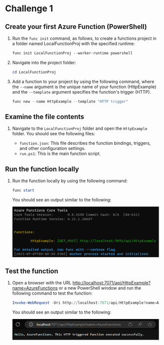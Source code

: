 # Challenge 1

## Create your first Azure Function (PowerShell)

1. Run the ```func init``` command, as follows, to create a functions project in a folder named LocalFunctionProj with the specified runtime:

    ```powershell
    func init LocalFunctionProj --worker-runtime powershell
    ```

1. Navigate into the project folder:

    ```powershell
    cd LocalFunctionProj
    ```

1. Add a function to your project by using the following command, where the ```--name``` argument is the unique name of your function (HttpExample) and the ```--template``` argument specifies the function's trigger (HTTP).

    ```powershell
    func new --name HttpExample --template "HTTP trigger"
    ```

## Examine the file contents

1. Navigate to the ```LocalFunctionProj``` folder and open the ```HttpExample``` folder. You should see the following files:

    - ```function.json```: This file describes the function bindings, triggers, and other configuration settings.
    - ```run.ps1```: This is the main function script.

## Run the function locally

1. Run the function locally by using the following command:

    ```powershell
    func start
    ```

    You should see an output similar to the following:

    ![Output of the func start command.](images/ch1-func-start-output.png)

## Test the function

1. Open a browser with the URL [http://localhost:7071/api/HttpExample?name=AzureFunctions](http://localhost:7071/api/HttpExample?name=AzureFunctions) or a new PowerShell window and run the following command to test the function:

    ```powershell
    Invoke-WebRequest -Uri http://localhost:7071/api/HttpExample?name=AzureFunctions
    ```

    You should see an output similar to the following:

    ![Output of the Invoke-WebRequest command.](images/ch1-invoke-web-request-output.png)